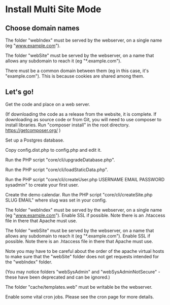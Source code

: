 # Install Multi Site Mode

## Choose domain names

The folder "webIndex" must be served by the webserver, on a single name (eg "www.example.com"). 

The folder "webSite" must be served by the webserver, on a name that allows any 
subdomain to reach it (eg "*.example.com").

There must be a common domain between them (eg in this case, it's "example.com"). This is because cookies are shared among them.

## Let's go!

Get the code and place on a web server.

(If downloading the code as a release from the website, it is complete. If downloading as source code or from Git, you will need to use composer to install libraries. Run "composer install" in the root directory. https://getcomposer.org/ )

Set up a Postgres database.

Copy config.dist.php to config.php and edit it.

Run the PHP script "core/cli/upgradeDatabase.php".

Run the PHP script "core/cli/loadStaticData.php".

Run the PHP script "core/cli/createUser.php USERNAME EMAIL PASSWORD sysadmin" 
to create your first user.

Create the demo calendar. Run the PHP script "core/cli/createSite.php SLUG EMAIL" 
where slug was set in your config.

The folder "webIndex" must be served by the webserver, on a single name (eg "www.example.com"). 
Enable SSL if possible. Note there is an .htaccess file in there that Apache must use.

The folder "webSite" must be served by the webserver, on a name that allows any 
subdomain to reach it (eg "*.example.com"). Enable SSL if possible. 
Note there is an .htaccess file in there that Apache must use.

Note you may have to be careful about the order of the apache virtual hosts to 
make sure that the  "webSite" folder does not get requests intended for the "webIndex" folder.

(You may notice folders "webSysAdmin" and "webSysAdminNotSecure" - these have been deprecated and can be ignored.)

The folder "cache/templates.web" must be writable be the webserver.

Enable some vital cron jobs. Please see the cron page for more details.




